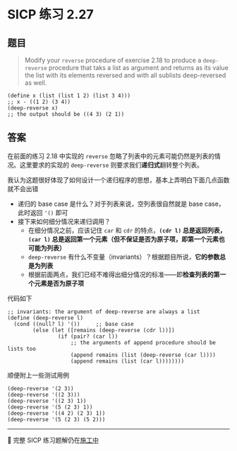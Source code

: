 # SICP 练习 2.27


## 题目
> Modify your `reverse` procedure of exercise 2.18 to produce a `deep-reverse` procedure that taks a list as argument and returns as its value the list with its elements reversed and with all sublists deep-reversed as well.
```racket
(define x (list (list 1 2) (list 3 4)))
;; x - ((1 2) (3 4))
(deep-reverse x)
;; the output should be ((4 3) (2 1))
```

## 答案

在前面的练习 2.18 中实现的 `reverse` 忽略了列表中的元素可能仍然是列表的情况。这里要求的实现的 `deep-reverse` 则要求我们**递归式**翻转整个列表。

我认为这题很好体现了如何设计一个递归程序的思想，基本上弄明白下面几点函数就不会出错
- 递归的 base case 是什么？对于列表来说，空列表很自然就是 base case，此时返回 `'()` 即可
- 接下来如何细分情况来递归调用？
    - 在细分情况之前，应该记住 `car` 和 `cdr` 的特点，**`(cdr l)` 总是返回列表，`(car l)` 总是返回第一个元素（但不保证是否为原子项，即第一个元素也可能为列表）**
    - `deep-reverse` 有什么不变量（invariants）？根据题目所说，**它的参数总是为列表**
    - 根据前面两点，我们已经不难得出细分情况的标准——即**检查列表的第一个元素是否为原子项**

代码如下
```Racket
;; invariants: the argument of deep-reverse are always a list
(define (deep-reverse l)
  (cond ((null? l) '())     ;; base case
        (else (let ([remains (deep-reverse (cdr l))])
                (if (pair? (car l))
                    ;; the arguments of append procedure should be lists too
                    (append remains (list (deep-reverse (car l))))
                    (append remains (list (car l))))))))
```

顺便附上一些测试用例
```Racket
(deep-reverse '(2 3))
(deep-reverse '((2 3)))
(deep-reverse '((2 3) 1))
(deep-reverse '(5 (2 3) 1))
(deep-reverse '((4 2) (2 3) 1))
(deep-reverse '(5 (2 3) (5 2)))
```

---

🚧 完整 SICP 练习题解仍在[施工中](https://github.com/MartinLwx/SICP-Exercise-in-Racket)

